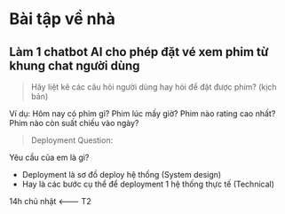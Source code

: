 # Bài tập về nhà

## Làm 1 chatbot AI cho phép đặt vé xem phim từ khung chat người dùng

> Hãy liệt kê các câu hỏi người dùng hay hỏi để đặt được phim? (kịch bản)

Ví dụ:
Hôm nay có phim gì?
Phim lúc mấy giờ?
Phim nào rating cao nhất?
Phim nào còn suất chiếu vào ngày?

> Deployment
Question:

Yêu cầu của em là gì?

- Deployment là sơ đồ deploy hệ thống (System design)
- Hay là các bước cụ thể để deployment 1 hệ thống thực tế (Technical)

14h chủ nhật <--- T2
